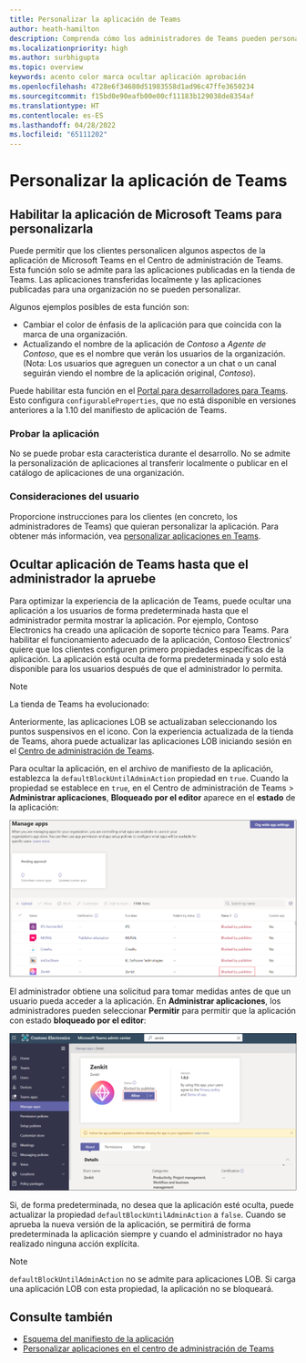 ```yaml
---
title: Personalizar la aplicación de Teams
author: heath-hamilton
description: Comprenda cómo los administradores de Teams pueden personalizar la aplicación para su organización.
ms.localizationpriority: high
ms.author: surbhigupta
ms.topic: overview
keywords: acento color marca ocultar aplicación aprobación
ms.openlocfilehash: 4728e6f34680d51983558d1ad96c47ffe3650234
ms.sourcegitcommit: f15bd0e90eafb00e00cf11183b129038de8354af
ms.translationtype: HT
ms.contentlocale: es-ES
ms.lasthandoff: 04/28/2022
ms.locfileid: "65111202"
---
```

# <a name="customize-your-teams-app"></a>Personalizar la aplicación de Teams

## <a name="enable-your-microsoft-teams-app-to-be-customized"></a>Habilitar la aplicación de Microsoft Teams para personalizarla

Puede permitir que los clientes personalicen algunos aspectos de la aplicación de Microsoft Teams en el Centro de administración de Teams. Esta función solo se admite para las aplicaciones publicadas en la tienda de Teams. Las aplicaciones transferidas localmente y las aplicaciones publicadas para una organización no se pueden personalizar.

Algunos ejemplos posibles de esta función son:

* Cambiar el color de énfasis de la aplicación para que coincida con la marca de una organización.
* Actualizando el nombre de la aplicación de *Contoso* a *Agente de Contoso*, que es el nombre que verán los usuarios de la organización. (Nota: Los usuarios que agreguen un conector a un chat o un canal seguirán viendo el nombre de la aplicación original, *Contoso*).

Puede habilitar esta función en el [Portal para desarrolladores para Teams](https://dev.teams.microsoft.com/home). Esto configura `configurableProperties`, que no está disponible en versiones anteriores a la 1.10 del manifiesto de aplicación de Teams.

### <a name="test-your-app"></a>Probar la aplicación

No se puede probar esta característica durante el desarrollo. No se admite la personalización de aplicaciones al transferir localmente o publicar en el catálogo de aplicaciones de una organización.

### <a name="user-considerations"></a>Consideraciones del usuario

Proporcione instrucciones para los clientes (en concreto, los administradores de Teams) que quieran personalizar la aplicación. Para obtener más información, vea [personalizar aplicaciones en Teams](/MicrosoftTeams/customize-apps).

## <a name="hide-teams-app-until-admin-approves"></a>Ocultar aplicación de Teams hasta que el administrador la apruebe

Para optimizar la experiencia de la aplicación de Teams, puede ocultar una aplicación a los usuarios de forma predeterminada hasta que el administrador permita mostrar la aplicación. Por ejemplo, Contoso Electronics ha creado una aplicación de soporte técnico para Teams. Para habilitar el funcionamiento adecuado de la aplicación, Contoso Electronics’ quiere que los clientes configuren primero propiedades específicas de la aplicación. La aplicación está oculta de forma predeterminada y solo está disponible para los usuarios después de que el administrador lo permita.

> [!NOTE]
> La tienda de Teams ha evolucionado:
> 
> Anteriormente, las aplicaciones LOB se actualizaban seleccionando los puntos suspensivos en el icono. Con la experiencia actualizada de la tienda de Teams, ahora puede actualizar las aplicaciones LOB iniciando sesión en el [Centro de administración de Teams](https://admin.teams.microsoft.com).

Para ocultar la aplicación, en el archivo de manifiesto de la aplicación, establezca la `defaultBlockUntilAdminAction` propiedad en `true`. Cuando la propiedad se establece en `true`, en el Centro de administración de Teams > **Administrar aplicaciones**, **Bloqueado por el editor** aparece en el **estado**  de la aplicación:

![Administrar aplicaciones bloqueadas por el editor](../../assets/images/apps-in-meetings/manageappsblockedapps.png)

El administrador obtiene una solicitud para tomar medidas antes de que un usuario pueda acceder a la aplicación. En **Administrar aplicaciones**, los administradores pueden seleccionar **Permitir** para permitir que la aplicación con estado **bloqueado por el editor**:

![Administrar aplicaciones](../../assets/images/apps-in-meetings/manageapp.png)

Si, de forma predeterminada, no desea que la aplicación esté oculta, puede actualizar la propiedad `defaultBlockUntilAdminAction` a `false`. Cuando se aprueba la nueva versión de la aplicación, se permitirá de forma predeterminada la aplicación siempre y cuando el administrador no haya realizado ninguna acción explícita.

> [!NOTE]
> `defaultBlockUntilAdminAction` no se admite para aplicaciones LOB. Si carga una aplicación LOB con esta propiedad, la aplicación no se bloqueará.

## <a name="see-also"></a>Consulte también

* [Esquema del manifiesto de la aplicación](/microsoftteams/platform/resources/schema/manifest-schema)
* [Personalizar aplicaciones en el centro de administración de Teams](/MicrosoftTeams/customize-apps)